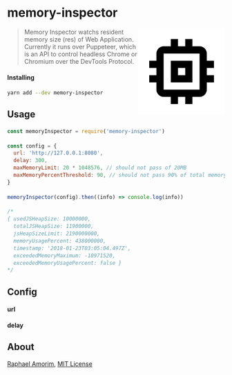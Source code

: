 # memory-inspector

<!-- [START badges] -->
<!-- [END badges] -->

<img src="images/logo.png" height="200" align="right">

> Memory Inspector watchs resident memory size (res) of Web Application.
Currently it runs over Puppeteer, which is an API to control headless Chrome or Chromium over the DevTools Protocol.

#### Installing

```bash
yarn add --dev memory-inspector
```

## Usage

```js
const memoryInspector = require('memory-inspector')

const config = {
  url: 'http://127.0.0.1:8080',
  delay: 300,
  maxMemoryLimit: 20 * 1048576, // should not pass of 20MB
  maxMemoryPercentThreshold: 90, // should not pass 90% of total memory
}

memoryInspector(config).then((info) => console.log(info))

/*
{ usedJSHeapSize: 10000000,
  totalJSHeapSize: 11900000,
  jsHeapSizeLimit: 2190000000,
  memoryUsagePercent: 438000000,
  timestamp: '2018-01-23T03:05:04.497Z',
  exceededMemoryMaximum: -10971520,
  exceededMemoryUsagePercent: false }
*/

```

## Config

#### url
#### delay

## About

[Raphael Amorim](https://github.com/raphamorim), [MIT License](License)
